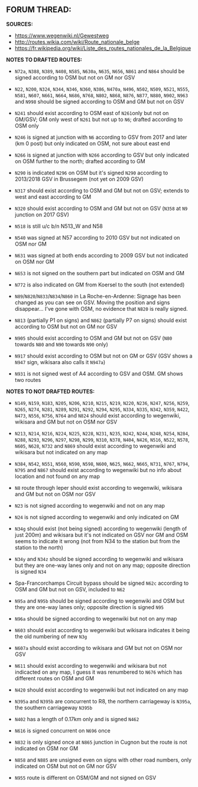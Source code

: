 ﻿**FORUM THREAD:**
- 


**SOURCES:**
- https://www.wegenwiki.nl/Gewestweg
- http://routes.wikia.com/wiki/Route_nationale_belge
- https://fr.wikipedia.org/wiki/Liste_des_routes_nationales_de_la_Belgique


**NOTES TO DRAFTED ROUTES:**
- `N72a`, `N388`, `N389`, `N408`, `N585`, `N630a`, `N635`, `N656`, `N861` and `N864` should be signed according to OSM but not on GM nor GSV
- `N22`, `N200`, `N324`, `N344`, `N346`, `N360`, `N386`, `N470a`, `N496`, `N502`, `N509`, `N521`, `N555`, `N581`, `N607`, `N661`, `N664`, `N686`, `N768`, `N802`, `N868`, `N876`, `N877`, `N880`, `N902`, `N963` and `N998` should be signed according to OSM and GM but not on GSV

- `N241` should exist according to OSM east of `N261`only but not on GM/GSV; GM only west of `N261` but not up to `N6`; drafted according to OSM only
- `N246` is signed at junction with `N6` according to GSV from 2017 and later (km 0 post) but only indicated on OSM, not sure about east end
- `N266` is signed at junction with `N266` according to GSV but only indicated on OSM further to the north; drafted according to GM
- `N290` is indicated `N296` on OSM but it's signed `N290` according to 2013/2018 GSV in Brussegem (not yet on 2009 GSV)
- `N317` should exist according to OSM and GM but not on GSV; extends to west and east according to GM
- `N320` should exist according to OSM and GM but not on GSV (`N358` at `N9` junction on 2017 GSV)
- `N518` is still u/c b/n N513_W and N58
- `N540` was signed at N57 according to 2010 GSV but not indicated on OSM nor GM
- `N631` was signed at both ends according to 2009 GSV but not indicated on OSM nor GM
- `N653` is not signed on the southern part but indicated on OSM and GM
- `N772` is also indicated on GM from Koersel to the south (not extended)
- `N89`/`N820`/`N833`/`N834`/`N860` in La Roche-en-Ardenne: Signage has been changed as you can see on GSV. Moving the position and signs disappear... I've gone with OSM, no evidence that `N820` is really signed.
- `N813` (partially P1 on signs) and `N862` (partially P7 on signs) should exist according to OSM but not on GM nor GSV
- `N905` should exist according to OSM and GM but not on GSV (`N80` towards `N80` and `N90` towards `N90` only)
- `N917` should exist according to OSM but not on GM or GSV (GSV shows a `N947` sign, wikisara also calls it `N947a`)
- `N931` is not signed west of A4 according to GSV and OSM. GM shows two routes

**NOTES TO NOT DRAFTED ROUTES:**
- `N149`, `N159`, `N183`, `N205`, `N206`, `N210`, `N215`, `N219`, `N220`, `N236`, `N247`, `N256`, `N259`, `N265`, `N274`, `N281`, `N289`, `N291`, `N292`, `N294`, `N295`, `N334`, `N335`, `N342`, `N359`, `N422`, `N473`, `N556`, `N756`, `N764` and `N824` should exist according to wegenwiki, wikisara and GM but not on OSM nor GSV
- `N213`, `N214`, `N216`, `N224`, `N225`, `N228`, `N231`, `N235`, `N242`, `N244`, `N248`, `N254`, `N284`, `N288`, `N293`, `N296`, `N297`, `N298`, `N299`, `N310`, `N378`, `N404`, `N426`, `N516`, `N522`, `N578`, `N605`, `N628`, `N732` and `N869` should exist according to wegenwiki and wikisara but not indicated on any map
- `N384`, `N542`, `N551`, `N560`, `N590`, `N598`, `N600`, `N625`, `N662`, `N665`, `N731`, `N767`, `N794`, `N795` and `N867` should exist according to wegenwiki but no info about location and not found on any map

- `N8` route through Ieper should exist according to wegenwiki, wikisara and GM but not on OSM nor GSV
- `N23` is not signed according to wegenwiki and not on any map
- `N24` is not signed according to wegenwiki and only indicated on GM
- `N34g` should exist (not being signed) according to wegenwiki (length of just 200m) and wikisara but it's not indicated on GSV nor GM and OSM seems to indicate it wrong (not from N34 to the station but from the station to the north)
- `N34y` and `N34z` should be signed according to wegenwiki and wikisara but they are one-way lanes only and not on any map; opposite direction is signed `N34`
- Spa-Francorchamps Circuit bypass should be signed `N62c` according to OSM and GM but not on GSV, included to `N62`
- `N95a` and `N95b` should be signed according to wegenwiki and OSM but they are one-way lanes only; opposite direction is signed `N95`
- `N96a` should be signed according to wegenwiki but not on any map
- `N603` should exist according to wegenwiki but wikisara indicates it being the old numbering of new `N3g`
- `N607a` should exist according to wikisara and GM but not on OSM nor GSV
- `N611` should exist according to wegenwiki and wikisara but not indicacted on any map, I guess it was renumbered to `N676` which has different routes on OSM and GM
- `N420` should exist according to wegenwiki but not indicated on any map
- `N395a` and `N395b` are concurrent to R8, the northern carriageway is `N395a`, the southern carriageway `N395b`
- `N402` has a length of 0.17km only and is signed `N462`
- `N616` is signed concurrent on `N696` once
- `N832` is only signed once at `N865` junction in Cugnon but the route is not indicated on OSM nor GM
- `N858` and `N885` are unsigned even on signs with other road numbers, only indicated on OSM but not on GM nor GSV
- `N955` route is different on OSM/GM and not signed on GSV
